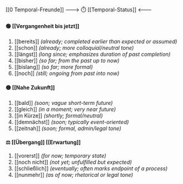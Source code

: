 [[0 Temporal-Freunde]]
---> ⏱️ [[Temporal-Status]] <---

#### 🟢 [[Vergangenheit bis jetzt]]  
1) [[bereits]] *(already; completed earlier than expected or assumed)*  
2) [[schon]] *(already; more colloquial/neutral tone)*  
3) [[längst]] *(long since; emphasizes duration of past completion)*  
4) [[bisher]] *(so far; from the past up to now)*  
5) [[bislang]] *(so far; more formal)*  
6) [[noch]] *(still; ongoing from past into now)*  

#### 🟡 [[Nahe Zukunft]]  
1) [[bald]] *(soon; vague short-term future)*  
2) [[gleich]] *(in a moment; very near future)*  
3) [[in Kürze]] *(shortly; formal/neutral)*  
4) [[demnächst]] *(soon; typically event-oriented)*  
5) [[zeitnah]] *(soon; formal, admin/legal tone)*  

#### ⚖️ [[Übergang]] [[Erwartung]]  
1) [[vorerst]] *(for now; temporary state)*  
2) [[noch nicht]] *(not yet; unfulfilled but expected)*  
3) [[schließlich]] *(eventually; often marks endpoint of a process)*  
4) [[nunmehr]] *(as of now; rhetorical or legal tone)*  